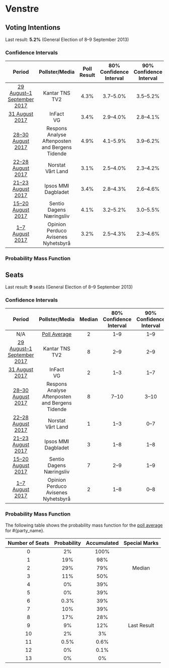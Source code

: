 # Venstre

## Voting Intentions

Last result: **5.2%** (General Election of 8–9 September 2013)

### Confidence Intervals

| Period     | Pollster/Media   | Poll Result | 80% Confidence Interval | 90% Confidence Interval | 95% Confidence Interval | 99% Confidence Interval |
|:----------:|:----------------:|:-----------:|:-----------------------:|:-----------------------:|:-----------------------:|:-----------------------:|
| [29 August–1 September 2017](2017-09-01-KantarTNS.html) | Kantar TNS <br> TV2 | 4.3% | 3.7–5.0% | 3.5–5.2% | 3.4–5.4% | 3.1–5.8% |
| [31 August 2017](2017-08-31-InFact.html) | InFact <br> VG | 3.4% | 2.9–4.0% | 2.8–4.1% | 2.7–4.3% | 2.5–4.6% |
| [28–30 August 2017](2017-08-30-ResponsAnalyse.html) | Respons Analyse <br> Aftenposten and Bergens Tidende | 4.9% | 4.1–5.9% | 3.9–6.2% | 3.7–6.4% | 3.4–6.9% |
| [22–28 August 2017](2017-08-28-Norstat2.html) | Norstat <br> Vårt Land | 3.1% | 2.5–4.0% | 2.3–4.2% | 2.2–4.4% | 1.9–4.9% |
| [21–23 August 2017](2017-08-23-IpsosMMI.html) | Ipsos MMI <br> Dagbladet | 3.4% | 2.8–4.3% | 2.6–4.6% | 2.4–4.8% | 2.2–5.3% |
| [15–20 August 2017](2017-08-20-Sentio.html) | Sentio <br> Dagens Næringsliv | 4.1% | 3.2–5.2% | 3.0–5.5% | 2.8–5.8% | 2.5–6.4% |
| [1–7 August 2017](2017-08-07-OpinionPerduco.html) | Opinion Perduco <br> Avisenes Nyhetsbyrå | 3.2% | 2.5–4.3% | 2.3–4.6% | 2.1–4.8% | 1.8–5.4% |

### Probability Mass Function

## Seats

Last result: **9** seats (General Election of 8–9 September 2013)

### Confidence Intervals

| Period     | Pollster/Media   | Median | 80% Confidence Interval | 90% Confidence Interval | 95% Confidence Interval | 99% Confidence Interval |
|:----------:|:----------------:|:------:|:-----------------------:|:-----------------------:|:-----------------------:|:-----------------------:|
| N/A | [Poll Average](average.html) | 2 | 1–9 | 1–9 | 1–10 | 0–11 |
| [29 August–1 September 2017](2017-09-01-KantarTNS.html) | Kantar TNS <br> TV2 | 8 | 2–9 | 2–9 | 2–10 | 1–11 |
| [31 August 2017](2017-08-31-InFact.html) | InFact <br> VG | 2 | 1–3 | 1–7 | 1–7 | 1–8 |
| [28–30 August 2017](2017-08-30-ResponsAnalyse.html) | Respons Analyse <br> Aftenposten and Bergens Tidende | 8 | 7–10 | 3–10 | 2–10 | 2–11 |
| [22–28 August 2017](2017-08-28-Norstat2.html) | Norstat <br> Vårt Land | 1 | 1–3 | 0–7 | 0–7 | 0–8 |
| [21–23 August 2017](2017-08-23-IpsosMMI.html) | Ipsos MMI <br> Dagbladet | 3 | 1–8 | 1–8 | 1–8 | 0–9 |
| [15–20 August 2017](2017-08-20-Sentio.html) | Sentio <br> Dagens Næringsliv | 7 | 2–9 | 1–9 | 1–10 | 1–10 |
| [1–7 August 2017](2017-08-07-OpinionPerduco.html) | Opinion Perduco <br> Avisenes Nyhetsbyrå | 2 | 1–8 | 0–8 | 0–8 | 0–9 |

### Probability Mass Function

The following table shows the probability mass function for the [poll average](average.html) for #{party_name}.

| Number of Seats | Probability | Accumulated | Special Marks |
|:---------------:|:-----------:|:-----------:|:-------------:|
| 0 | 2% | 100% |  |
| 1 | 19% | 98% |  |
| 2 | 29% | 79% | Median |
| 3 | 11% | 50% |  |
| 4 | 0% | 39% |  |
| 5 | 0% | 39% |  |
| 6 | 0.3% | 39% |  |
| 7 | 10% | 39% |  |
| 8 | 17% | 28% |  |
| 9 | 9% | 12% | Last Result |
| 10 | 2% | 3% |  |
| 11 | 0.5% | 0.6% |  |
| 12 | 0% | 0.1% |  |
| 13 | 0% | 0% |  |


